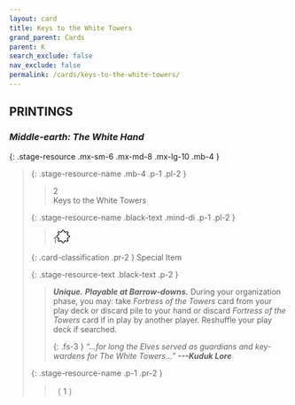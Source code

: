 ```yaml
---
layout: card
title: Keys to the White Towers
grand_parent: Cards
parent: K
search_exclude: false
nav_exclude: false
permalink: /cards/keys-to-the-white-towers/
---
```


## PRINTINGS


### _Middle-earth: The White Hand_

{: .stage-resource .mx-sm-6 .mx-md-8 .mx-lg-10 .mb-4 }
> {: .stage-resource-name .mb-4 .p-1 .pl-2 }
> > <div class="card-mp">2</div>
> > <div class="card-name">Keys to the White Towers</div>
>
> {: .stage-resource-name .black-text .mind-di .p-1 .pl-2 }
> > 1![](/assets/images/stage-point.svg)
>
> {: .card-classification .pr-2 }
> Special Item
>
> {: .stage-resource-text .black-text .p-2 }
> > _**Unique.**_ ***Playable at Barrow-downs.*** During your organization phase, you may: take _Fortress of the Towers_ card from your play deck or discard pile to your hand or discard _Fortress of the Towers_ card if in play by another player. Reshuffle your play deck if searched. 
> > 
> > {: .fs-3 } 
> > _“...for long the Elves served as guardians and key-wardens for The White Towers...”_ ***---&#65279;Kuduk Lore*** 
> 
> {: .stage-resource-name .p-1 .pr-2 }
> > <div class="card-shield"></div>
> > <div class="card-corruption">〔 1 〕</div>
